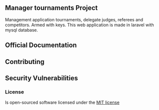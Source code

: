 ## Manager tournaments Project

Management application tournaments, delegate judges, referees and competitors. Armed with keys.
This web application is made in laravel with mysql database.

## Official Documentation

## Contributing

## Security Vulnerabilities

### License

Is open-sourced software licensed under the [MIT license](http://opensource.org/licenses/MIT)
